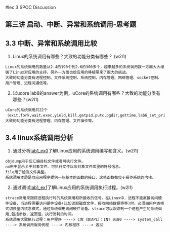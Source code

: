 #lec 3 SPOC Discussion

## 第三讲 启动、中断、异常和系统调用-思考题

## 3.3 中断、异常和系统调用比较
 1. Linux的系统调用有哪些？大致的功能分类有哪些？  (w2l1)

 ```
 Linux的系统调用的数量从2.4的190个到2.6的300多个，越来越多的系统调用数一方面大大增强了Linux对应用的支持，另外一方面也给应用的移植带来了很大的挑战。
 大致的功能分类有进程控制、文件系统控制、系统控制、内存管理、网络管理、socket控制、用户管理、进程间通信等。
 ```
 
 2. 以ucore lab8的answer为例，uCore的系统调用有哪些？大致的功能分类有哪些？(w2l1)
 
 ```
 uCore的系统调用共22个（exit,fork,wait,exec,yield,kill,getpid,putc,pgdir,gettime,lab6_set_priority,sleep,open,close,read,write,seek,fstat,fsync,getcwd,getdirentry,dup）。
 大致的功能分类有进程管理、内存管理、文件操作等。
 ```
 
## 3.4 linux系统调用分析
 1. 通过分析[lab1_ex0](https://github.com/chyyuu/ucore_lab/blob/master/related_info/lab1/lab1-ex0.md)了解Linux应用的系统调用编写和含义。(w2l1)
 
 ```
 objdump用于反汇编目标文件或者可执行文件。 
 nm用于显示关于对象文件、可执行文件以及对象文件库里的符号信息。
 file用于检测文件类型。
 系统调用本质是向应用程序提供一些基本的函数的接口，这些函数都位于操作系统的内核。
```
 
 2. 通过调试[lab1_ex1](https://github.com/chyyuu/ucore_lab/blob/master/related_info/lab1/lab1-ex1.md)了解Linux应用的系统调用执行过程。(w2l1)
 
 ```
 strace常用来跟踪进程执行时的系统调用和所接收的信号。在Linux中，进程不能直接访问硬件设备，当进程需要访问硬件设备(比如读取磁盘文件，接收网络数据等等)时，必须由用户态模式切换至内核态模式，通过系统调用访问硬件设备。strace可以跟踪到一个进程产生的系统调用,包括参数，返回值，执行消耗的时间。
 系统调用大致执行过程：用户程序 ----> C库（即API）：INT 0x80 ----> system_call ----> 系统调用服务例程 ----> 内核程序 ----> 返回
 ```
